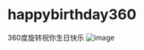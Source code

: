 # happybirthday360
360度旋转祝你生日快乐
![image](https://github.com/love99you/happybirthday360/assets/118249630/ab321451-5208-4563-a468-52e50f4d7a3c)
